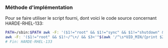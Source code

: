 ### Méthode d'implémentation
Pour se faire utiliser le script fourni, dont voici le code source concernant HARDE-RHEL-133:
```bash
PATH=/sbin:$PATH awk -F: '($1!="root" && $1!="sync" && $1!="shutdown" && $1!="halt" && $1!~/^\+/ && $3<'"$(awk '/^\s*UID_MIN/{print $2}' /etc/login.defs)"' && $7!="'"$(which nologin)"'" && $7!="/bin/false") {print $1}' /etc/passwd | while read -r user ; do usermod -s "$(which nologin)" "${user}"; done
awk -F: '($1!="root" && $1!~/^\+/ && $3<'"$(awk '/^\s*UID_MIN/{print $2}' /etc/login.defs)"') {print $1}' /etc/passwd | xargs -I '{}' passwd -S '{}' | awk '($2!="L" && $2!="LK") {print $1}' | while read -r user; do usermod -L "${user}" ; done
# Fin: HARDE-RHEL-133
```
